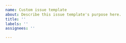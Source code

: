 ```yaml
---
name: Custom issue template
about: Describe this issue template's purpose here.
title: ''
labels: ''
assignees: ''

---
```


<!-- What do you need help with? -->

<!---
❗️❗️ Also, please consider donating (https://opencollective.com/crossover) ❗️❗️

Donations will ensure the following:

🔨 Long term maintenance of the project
🛣 Progress on the roadmap
🐛 Quick responses to bug reports and help requests
 -->
